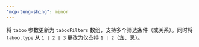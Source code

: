 ```yaml
---
"mcp-tung-shing": minor
---
```


将 `taboo` 参数更新为 `tabooFilters` 数组，支持多个筛选条件（或关系）。同时将 `taboo.type` 从 `1 | 2 | 3` 更改为仅支持 `1 | 2`（宜、忌）。 